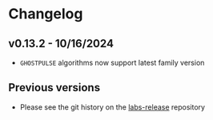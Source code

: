 # Changelog

## v0.13.2 - 10/16/2024
- `GHOSTPULSE` algorithms now support latest family version 

## Previous versions
- Please see the git history on the [labs-release](https://github.com/elastic/labs-releases) repository
